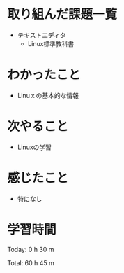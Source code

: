 # 取り組んだ課題一覧
- テキストエディタ
  - Linux標準教科書

# わかったこと
- Linuｘの基本的な情報
  
# 次やること
- Linuxの学習
  
# 感じたこと
- 特になし
  
# 学習時間
Today: 0 h 30 m

Total: 60 h 45 m
